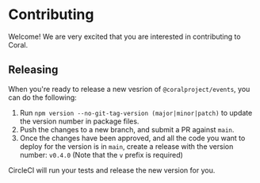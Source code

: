 # Contributing

Welcome! We are very excited that you are interested in contributing to Coral.

## Releasing

When you're ready to release a new vesrion of `@coralproject/events`,
you can do the following:

1. Run `npm version --no-git-tag-version (major|minor|patch)` to update the
   version number in package files.
2. Push the changes to a new branch, and submit a PR against `main`.
3. Once the changes have been approved, and all the code you want to deploy for
   the version is in `main`, create a release with the version number: `v0.4.0`
   (Note that the `v` prefix is required)

CircleCI will run your tests and release the new version for you.
